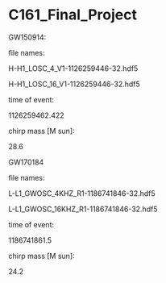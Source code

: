 # C161_Final_Project

GW150914:

file names:

H-H1_LOSC_4_V1-1126259446-32.hdf5

H-H1_LOSC_16_V1-1126259446-32.hdf5

time of event:

1126259462.422

chirp mass [M sun]:

28.6



GW170184

file names:

L-L1_GWOSC_4KHZ_R1-1186741846-32.hdf5

L-L1_GWOSC_16KHZ_R1-1186741846-32.hdf5

time of event:

1186741861.5

chirp mass [M sun]:

24.2
